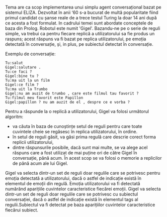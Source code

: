 Tema are ca scop implementarea unui simplu agent conversațional bazat pe sistemul ELIZA. Dezvoltat în anii ‘60 s-a bucurat de multă popularitate fiind primul candidat cu șanse reale de a trece testul Turing la doar 14 ani după ce acesta a fost formulat.
In cadrului temei sunt abordate conceptele de baza din Prolog. Robotul este numit 'Gigel'.
Bazandu-ne pe o serie de reguli simple, va trebui ca pentru fiecare replică a utilizatorului sa fie produs un raspuns; acest răspuns va fi bazat pe replica utilizatorului, pe emoția detectată în conversație, și, in plus, pe subiectul detectat în conversație.

Exemplu de conversație:

    Tu:salut
    Gigel:salutare .
    Tu:ce faci ?
    Gigel:bine tu ?
    Tu:ma uit la un film
    Gigel:ce film ?
    Tu:ma uit la Trumbo
    Gigel:nu am auzit de trumbo , care este filmul tau favorit ?
    Tu:filmul meu favorit este Papillon
    Gigel:papillon ? nu am auzit de el , despre ce e vorba ?
    
Pentru a răspunde la o replică a utilizatorului, Gigel va folosi următorul algoritm:
 - va căuta în baza de cunoștințe setul de reguli pentru care toate cuvintele cheie se regăsesc în replica utilizatorului, în ordine.
 - în setul de reguli găsit, va găsi prima regulă care descrie corect forma replicii utilizatorului,
 - dintre răspunsurile posibile, dacă sunt mai multe, se va alege acel răspuns care a fost utilizat de mai puține ori de către Gigel în conversație, până acum. În acest scop se va folosi o memorie a replicilor de până acum ale lui Gigel.
 
 Gigel va selecta dintr-un set de reguli doar regulile care se potrivesc pentru emoția detectată a utilizatorului, dacă o astfel de indicație există în elementul de emoții din regulă.
 Emoția utilizatorului va fi detectată numărând aparițiile cuvintelor caracteristice fiecărei emoții.
 Gigel va selecta dintr-un set de reguli doar regulile care se potrivesc cu subiectul conversației, dacă o astfel de indicație există în elementul tags al regulii.Subiectul va fi detectat pe baza aparițiilor cuvintelor caracteristice fiecărui subiect.
 
